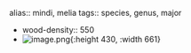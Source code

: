 alias:: mindi, melia
tags:: species, genus, major

- wood-density:: 550
- ![image.png](https://peach-geographical-bat-397.mypinata.cloud/ipfs/QmUq41PmcQd5ePAWTFzMbxD5LsVUuR8KaYb6AgKEyGYdJ7){:height 430, :width 661}